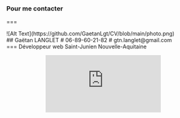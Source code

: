 ### Pour me contacter

===
<div>
	<div>
![Alt Text](https://github.com/GaetanLgt/CV/blob/main/photo.png)
	</div>
	<div>
## Gaëtan LANGLET		
# 06-89-60-21-82		
# gtn.langlet@gmail.com	
</div>
===		
		Développeur web
		Saint-Junien
		Nouvelle-Aquitaine
		

<div align="center">

![Alt Text](https://github.com/GaetanLgt/CV/blob/main/cv_Gaetan_LANGLET_Developpeur-full-stack.pdf)
	
</div>
